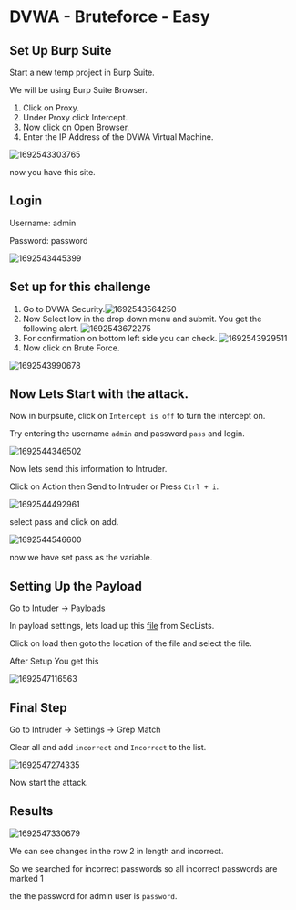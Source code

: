 # DVWA - Bruteforce - Easy

## Set Up Burp Suite

Start a new temp project in Burp Suite.

We will be using Burp Suite Browser. 

1. Click on Proxy.
2. Under Proxy click Intercept.
3. Now click on Open Browser.
4. Enter the IP Address of the DVWA Virtual Machine.

![1692543303765](image/Easy/1692543303765.png)

now you have this site.

## Login

Username: admin

Password: password

![1692543445399](image/Easy/1692543445399.png)

## Set up for this challenge

1. Go to DVWA Security.![1692543564250](image/Easy/1692543564250.png)
2. Now Select low in the drop down menu and submit. You get the following alert. ![1692543672275](image/Easy/1692543672275.png)
3. For confirmation on bottom left side you can check. ![1692543929511](image/Easy/1692543929511.png)
4. Now click on Brute Force.

![1692543990678](image/Easy/1692543990678.png)

## Now Lets Start with the attack.

Now in burpsuite, click on ``Intercept is off`` to turn the intercept on.

Try entering the username ``admin`` and password ``pass`` and login.

![1692544346502](image/Easy/1692544346502.png)

Now lets send this information to Intruder.

Click on Action then Send to Intruder or Press ``Ctrl + i``.

![1692544492961](image/Easy/1692544492961.png)

select pass and click on add.

![1692544546600](image/Easy/1692544546600.png)

now we have set pass as the variable.

## Setting Up the Payload

Go to Intuder -> Payloads

In payload settings, lets load up this [file](https://github.com/danielmiessler/SecLists/blob/master/Passwords/xato-net-10-million-passwords.txt) from SecLists.

Click on load then goto the location of the file and select the file.

After Setup You get this

![1692547116563](image/Easy/1692547116563.png)

## Final Step

Go to Intruder -> Settings -> Grep Match

Clear all and add ``incorrect`` and ``Incorrect`` to the list.

![1692547274335](image/Easy/1692547274335.png)

Now start the attack.

## Results

![1692547330679](image/Easy/1692547330679.png)

We can see changes in the row 2  in length and incorrect.

So we searched for incorrect passwords so all incorrect passwords are marked 1

the the password for admin user is ``password``.

